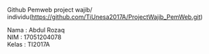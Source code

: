 Github Pemweb project wajib/ individu(https://github.com/TiUnesa2017A/ProjectWajib_PemWeb.git)

Nama    : Abdul Rozaq     
NIM     : 17051204078       
Kelas   : TI2017A     
